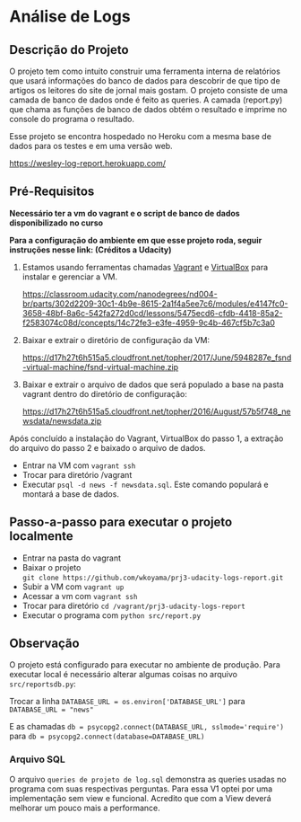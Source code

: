 
# Análise de Logs

## Descrição do Projeto

O projeto tem como intuito construir uma ferramenta interna de relatórios que usará informações do banco de dados para descobrir de que tipo de artigos os leitores do site de jornal mais gostam.
O projeto consiste de uma camada de banco de dados onde é feito as queries. A camada (report.py) que chama as funções de banco de dados obtém o resultado e imprime no console do programa o resultado.

Esse projeto se encontra hospedado no Heroku com a mesma base de dados para os testes e em uma versão web.

https://wesley-log-report.herokuapp.com/

## Pré-Requisitos

**Necessário ter a vm do vagrant e o script de banco de dados disponibilizado no curso**

**Para a configuração do ambiente em que esse projeto roda, seguir instruções nesse link: (Créditos a Udacity)**

1. Estamos usando ferramentas chamadas [Vagrant](https://www.vagrantup.com/) e [VirtualBox](https://www.virtualbox.org/wiki/Downloads) para instalar e gerenciar a VM.

    https://classroom.udacity.com/nanodegrees/nd004-br/parts/302d2209-30c1-4b9e-8615-2a1f4a5ee7c6/modules/e4147fc0-3658-48bf-8a6c-542fa272d0cd/lessons/5475ecd6-cfdb-4418-85a2-f2583074c08d/concepts/14c72fe3-e3fe-4959-9c4b-467cf5b7c3a0

2. Baixar e extrair o diretório de configuração da VM:

    https://d17h27t6h515a5.cloudfront.net/topher/2017/June/5948287e_fsnd-virtual-machine/fsnd-virtual-machine.zip

3. Baixar e extrair o arquivo de dados que será populado a base na pasta vagrant dentro do diretório de configuração:

    https://d17h27t6h515a5.cloudfront.net/topher/2016/August/57b5f748_newsdata/newsdata.zip

Após concluído a instalação do Vagrant, VirtualBox do passo 1, a extração do arquivo do passo 2 e baixado o arquivo de dados.

- Entrar na VM com `vagrant ssh`
- Trocar para diretório /vagrant
- Executar `psql -d news -f newsdata.sql`. Este comando populará e montará a base de dados.

## Passo-a-passo para executar o projeto localmente

- Entrar na pasta do vagrant
- Baixar o projeto  
`git clone https://github.com/wkoyama/prj3-udacity-logs-report.git`
- Subir a VM com `vagrant up`
- Acessar a vm com `vagrant ssh`
- Trocar para diretório `cd /vagrant/prj3-udacity-logs-report`
- Executar o programa com `python src/report.py`

## Observação

O projeto está configurado para executar no ambiente de produção.
Para executar local é necessário alterar algumas coisas no arquivo `src/reportsdb.py`:

Trocar a linha
```DATABASE_URL = os.environ['DATABASE_URL']```
para 
```DATABASE_URL = "news"```

E as chamadas 
```db = psycopg2.connect(DATABASE_URL, sslmode='require')```
para 
```db = psycopg2.connect(database=DATABASE_URL)```

### Arquivo SQL

O arquivo `queries de projeto de log.sql` demonstra as queries usadas no programa com suas respectivas perguntas. Para essa V1 optei por uma implementação sem view e funcional. Acredito que com a View deverá melhorar um pouco mais a performance.